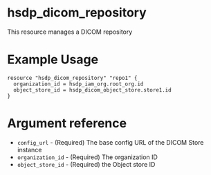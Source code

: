 # hsdp_dicom_repository
This resource manages a DICOM repository

# Example Usage
```hcl
resource "hsdp_dicom_repository" "repo1" {
  organization_id = hsdp_iam_org.root_org.id
  object_store_id = hsdp_dicom_object_store.store1.id
}
```

# Argument reference

* `config_url` - (Required) The base config URL of the DICOM Store instance
* `organization_id` - (Required) The organization ID
* `object_store_id` - (Required) the Object store ID
